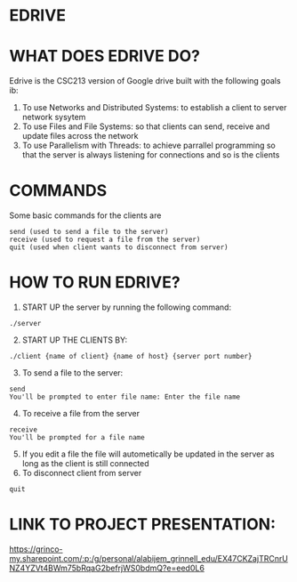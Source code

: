# EDRIVE

# WHAT DOES EDRIVE DO?
Edrive is the CSC213 version of Google drive built with the following goals ib:
1. To use Networks and Distributed Systems: to establish a client to server network sysytem
2. To use Files and File Systems: so that clients can send, receive and update files across the network
3. To use Parallelism with Threads: to achieve parrallel programming so that the server is always listening for connections and so is the clients

# COMMANDS
Some basic commands for the clients are
```
send (used to send a file to the server)
receive (used to request a file from the server)
quit (used when client wants to disconnect from server)
```

# HOW TO RUN EDRIVE?
1. START UP the server by running the following command:
```
./server
```
2. START UP THE CLIENTS BY:
```
./client {name of client} {name of host} {server port number}
```
3. To send a file to the server:
```
send
You'll be prompted to enter file name: Enter the file name
```
4. To receive a file from the server
```
receive
You'll be prompted for a file name
```
5. If you edit a file the file will autometically be updated in the server as long as the client is still connected
6. To disconnect client from server
```
quit
```

# LINK TO PROJECT PRESENTATION:
https://grinco-my.sharepoint.com/:p:/g/personal/alabijem_grinnell_edu/EX47CKZajTRCnrUNZ4YZVt4BWm75bRqaG2befrjWS0bdmQ?e=eed0L6

